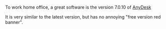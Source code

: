 To work home office, a great software is the version 7.0.10 of [AnyDesk](https://anydesk.en.uptodown.com/windows/versions)

It is very similar to the latest version, but has no annoying "free version red banner". 